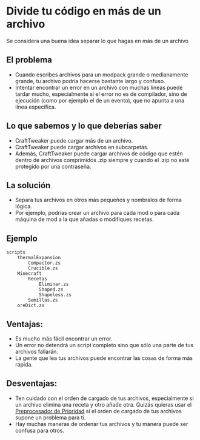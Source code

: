 # Divide tu código en más de un archivo

Se considera una buena idea separar lo que hagas en más de un archivo

## El problema
- Cuando escribes archivos para un modpack grande o medianamente grande, tu archivo podría hacerse bastante largo y confuso.
- Intentar encontrar un error en un archivo con muchas líneas puede tardar mucho, especialmente si el error no es de compilador, sino de ejecución (como por ejemplo el de un evento), que no apunta a una línea específica.

## Lo que sabemos y lo que deberías saber
- CraftTweaker puede cargar más de un archivo.
- CraftTweaker puede cargar archivos en subcarpetas.
- Además, CraftTweaker puede cargar archivos de código que estén dentro de archivos comprimidos .zip siempre y cuando el .zip no esté protegido por una contraseña.

## La solución
- Separa tus archivos en otros más pequeños y nombralos de forma lógica.
- Por ejemplo, podrías crear un archivo para cada mod o para cada máquina de mod a la que añadas o modifiques recetas.

## Ejemplo
```zenscript
scripts
    thermalExpansion
        Compactor.zs
        Crucible.zs
    Minecraft
        Recetas
            Eliminar.zs
            Shaped.zs
            Shapeless.zs
        Semillas.zs
    oreDict.zs
```

## Ventajas:
- Es mucho más fácil encontrar un error.
- Un error no detendrá un script completo sino que sólo una parte de tus archivos fallarán.
- La gente que lea tus archivos puede encontrar las cosas de forma más rápida.

## Desventajas:
- Ten cuidado con el orden de cargado de tus archivos, especialmente si un archivo elimina una receta y otro añade otra. Quizás quieras usar el [Preprocesador de Prioridad](/AdvancedFunctions/Preprocessors/PriorityPreprocessor/)  si el orden de cargado de tus archivos supone un problema para ti.
- Hay muchas maneras de ordenar tus archivos y tu manera puede ser confusa para otros.